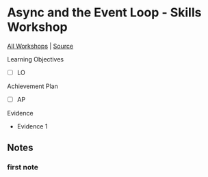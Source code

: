 # Async and the Event Loop - Skills Workshop

[All Workshops](README.md) | [Source]()

Learning Objectives

- [ ] LO

Achievement Plan

- [ ] AP

Evidence

- Evidence 1

## Notes

### first note
